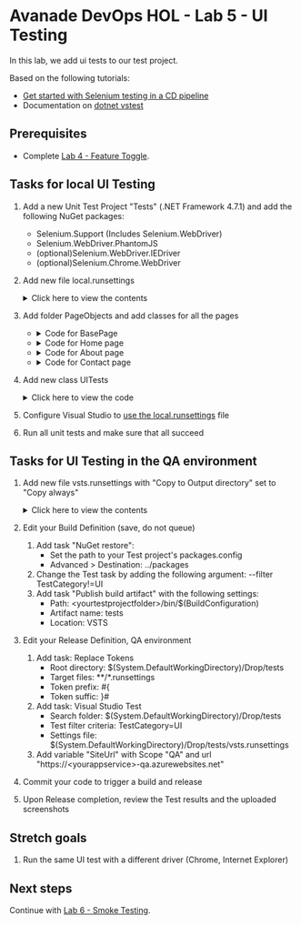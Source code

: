 # Avanade DevOps HOL - Lab 5 - UI Testing

In this lab, we add ui tests to our test project.

Based on the following tutorials:

- [Get started with Selenium testing in a CD pipeline](https://docs.microsoft.com/en-us/vsts/build-release/test/continuous-test-selenium)
- Documentation on [dotnet vstest](https://docs.microsoft.com/en-us/dotnet/core/tools/dotnet-vstest)

## Prerequisites

- Complete [Lab 4 - Feature Toggle](lab-4-feature-toggle.md).

## Tasks for local UI Testing

1. Add a new Unit Test Project "Tests" (.NET Framework 4.7.1) and add the following NuGet packages:
   - Selenium.Support (Includes Selenium.WebDriver)
   - Selenium.WebDriver.PhantomJS
   - (optional)Selenium.WebDriver.IEDriver
   - (optional)Selenium.Chrome.WebDriver

1. Add new file local.runsettings
    <details><summary>Click here to view the contents</summary>

    ```xml
    <?xml version="1.0" encoding="utf-8" ?>
    <RunSettings>
        <TestRunParameters>
            <Parameter name="siteUrl" value="http://localhost:<porttoyourlocalwebsite>" />
        </TestRunParameters>
    </RunSettings>
    ```
    </details>

1. Add folder PageObjects and add classes for all the pages
   - <details><summary>Code for BasePage</summary>

        ```csharp
        abstract class BasePage
        {
            protected readonly IWebDriver Driver;
            protected readonly string BaseUrl;

            protected BasePage(IWebDriver driver, string baseUrl)
            {
                Driver = driver;
                BaseUrl = baseUrl;
            }

            public HomePage GoToHomePage()
            {
                var home = Driver.FindElement(By.LinkText("Home"));
                home.Click();
                return new HomePage(Driver, BaseUrl);
            }

            public AboutPage GoToAboutPage()
            {
                var about = Driver.FindElement(By.LinkText("About"));
                about.Click();
                return new AboutPage(Driver, BaseUrl);
            }

            public ContactPage GoToContactPage()
            {
                var contact = Driver.FindElement(By.LinkText("Contact"));
                contact.Click();
                return new ContactPage(Driver, BaseUrl);
            }
        }
        ```
   </details>

   - <details><summary>Code for Home page</summary>

        ```csharp
        class HomePage : BasePage
        {
            public HomePage(IWebDriver driver, string baseUrl) : base(driver, baseUrl)
            {
            }

            public string Title { get; set; }

            public void GoToPage()
            {
                Driver.Navigate().GoToUrl($"{BaseUrl}");
            }
        }
        ```
   </details>

   - <details><summary>Code for About page</summary>

        ```csharp
        class AboutPage : BasePage
        {
            public AboutPage(IWebDriver driver, string baseUrl) : base(driver, baseUrl)
            {
            }

            [FindsBy(How = How.ClassName, Using = "fusion-main-menu-icon")]
            private IWebElement searchIcon;

            public void GoToPage()
            {
                Driver.Navigate().GoToUrl($"{BaseUrl}/Home/About");
            }
        }
        ```
   </details>

   - <details><summary>Code for Contact page</summary>

        ```csharp
        class ContactPage : BasePage
        {
            public ContactPage(IWebDriver driver, string baseUrl) : base(driver, baseUrl)
            {
            }

            [FindsBy(How = How.ClassName, Using = "fusion-main-menu-icon")]
            private IWebElement searchIcon;

            public void GoToPage()
            {
                Driver.Navigate().GoToUrl($"{BaseUrl}/Home/Contact");
            }
        }
        ```
   </details>


1. Add new class UITests
    <details><summary>Click here to view the code</summary>

    ```csharp
    using Microsoft.VisualStudio.TestTools.UnitTesting;
    using OpenQA.Selenium;
    using OpenQA.Selenium.PhantomJS;
    using OpenQA.Selenium.Remote;
    using System;
    using System.Drawing;
    using System.IO;
    using Tests.PageObjects;

    [TestClass]
    public class UITests
    {
        public TestContext TestContext { get; set; }

        private RemoteWebDriver _driver;
        private string _siteUrl;

        [TestInitialize()]
        public void MyTestInitialize()
        {
            if (TestContext.Properties.Contains("siteUrl"))
            {
                _siteUrl = TestContext.Properties["siteUrl"].ToString();
            }

            // PhantomJS
            _driver = new PhantomJSDriver(Directory.GetCurrentDirectory());

            // Chrome
            //var options =new ChromeOptions();
            //options.AddArguments("headless");
            //_driver = new ChromeDriver(Directory.GetCurrentDirectory(),options);

            // Internet Explorer
            //_driver = new InternetExplorerDriver(Directory.GetCurrentDirectory());

            // Shared driver settings
            _driver.Manage().Window.Size = new Size(1920, 1080);
            _driver.Manage().Timeouts().PageLoad = TimeSpan.FromSeconds(10);
        }

        [TestMethod]
        [TestCategory("UI")]
        [Priority(1)]
        [Owner("PhantomJS")]

        public void Test()
        {
            try
            {
                var page = new HomePage(_driver, _siteUrl);
                page.GoToPage();
                SaveAsImage(_driver.GetScreenshot(), "Home.png");
                page.GoToContactPage();
                SaveAsImage(_driver.GetScreenshot(), "Contact.png");
                page.GoToAboutPage();
                SaveAsImage(_driver.GetScreenshot(), "About.png");
            }
            catch (NoSuchElementException)
            {
                SaveAsImage(_driver.GetScreenshot(), "Error.png");
                throw;
            }
        }

        [TestCleanup()]
        public void MyTestCleanup()
        {
            _driver.Quit();
        }

        private void SaveAsImage(OpenQA.Selenium.Screenshot screenshot, string name)
        {
            var timestamp = DateTime.UtcNow.ToString("yyyyMMdd-HHmmss.fff");
            var fileName = $"{timestamp} {name}";
            if (File.Exists(fileName)) File.Delete(fileName);

            using (var stream = new FileStream(fileName, FileMode.CreateNew))
            using (var w = new BinaryWriter(stream))
            {
                w.Write(screenshot.AsByteArray);
            }
            TestContext.AddResultFile(Path.Combine(Directory.GetCurrentDirectory(), fileName));
        }
    }
    ```
    </details>

1. Configure Visual Studio to [use the local.runsettings](https://docs.microsoft.com/en-us/visualstudio/test/configure-unit-tests-by-using-a-dot-runsettings-file) file

1. Run all unit tests and make sure that all succeed

## Tasks for UI Testing in the QA environment

1. Add new file vsts.runsettings with "Copy to Output directory" set to "Copy always"
    <details><summary>Click here to view the contents</summary>

    ```xml
    <?xml version="1.0" encoding="utf-8" ?>
    <RunSettings>
        <TestRunParameters>
            <Parameter name="siteUrl" value="#{SiteUrl}#" />
        </TestRunParameters>
    </RunSettings>
    ```
    </details>

1. Edit your Build Definition (save, do not queue)
    1. Add task "NuGet restore":
        - Set the path to your Test project's packages.config
        - Advanced > Destination: ../packages
    1. Change the Test task by adding the following argument: --filter TestCategory!=UI
    1. Add task "Publish build artifact" with the following settings:
        - Path: \<yourtestprojectfolder\>/bin/$(BuildConfiguration)
        - Artifact name: tests
        - Location: VSTS

1. Edit your Release Definition, QA environment
    1. Add task: Replace Tokens
        - Root directory: $(System.DefaultWorkingDirectory)/Drop/tests
        - Target files: **/*.runsettings
        - Token prefix: #{
        - Token suffic: }#
    1. Add task: Visual Studio Test
        - Search folder: $(System.DefaultWorkingDirectory)/Drop/tests
        - Test filter criteria: TestCategory=UI
        - Settings file: $(System.DefaultWorkingDirectory)/Drop/tests/vsts.runsettings
    1. Add variable "SiteUrl" with Scope "QA" and url "https://\<yourappservice\>-qa.azurewebsites.net"

1. Commit your code to trigger a build and release

1. Upon Release completion, review the Test results and the uploaded screenshots

## Stretch goals

1. Run the same UI test with a different driver (Chrome, Internet Explorer)

## Next steps

Continue with [Lab 6 - Smoke Testing](lab-6-smoke-testing.md).